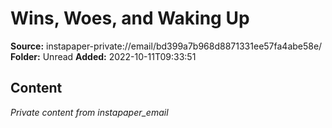 # Wins, Woes, and Waking Up

**Source:** instapaper-private://email/bd399a7b968d8871331ee57fa4abe58e/
**Folder:** Unread
**Added:** 2022-10-11T09:33:51




## Content
*Private content from instapaper_email*
